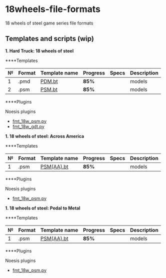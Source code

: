 # 18wheels-file-formats
18 wheels of steel game series file formats

## Templates and scripts (wip)

**1. Hard Truck: 18 wheels of steel**

****Templates

| № | Format       | Template name     | Progress     | Specs | Description |
| :--- | :--------- | :----------- | :---------- | :---------- | :---------- |
| 1 | .pmd        | [PDM.bt](https://github.com/AlexKimov/18wheels-file-formats/tree/master/templates/010editor/PDM.bt)        | **85%**      |          |  models |
| 2 | .psm        | [PSM.bt](https://github.com/AlexKimov/18wheels-file-formats/tree/master/templates/010editors/PSM.bt)        | **85%**      |            | models |

****Plugins

Noesis plugins
* [fmt_18w_psm.py](https://github.com/AlexKimov/18wheels-file-formats/tree/master/plugins/noesis/fmt_18w_psm.py)
* [fmt_18w_gdt.py](https://github.com/AlexKimov/18wheels-file-formats/tree/master/plugins/noesis/fmt_18w_gdt.py)

**1. 18 wheels of steel: Across America**

****Templates

| № | Format       | Template name     | Progress     | Specs | Description |
| :--- | :--------- | :----------- | :---------- | :---------- | :---------- |
| 1 | .psm        | [PSM(AA).bt](https://github.com/AlexKimov/18wheels-file-formats/tree/master/templates/010editor/PSM(AA).bt)        | **85%**      |          |  models |

****Plugins

Noesis plugins
* [fmt_18w_psm.py](https://github.com/AlexKimov/18wheels-file-formats/tree/master/plugins/noesis/fmt_18w_psm.py)

**1. 18 wheels of steel: Pedal to Metal**

****Templates

| № | Format       | Template name     | Progress     | Specs | Description |
| :--- | :--------- | :----------- | :---------- | :---------- | :---------- |
| 1 | .psm        | [PSM(AA).bt](https://github.com/AlexKimov/18wheels-file-formats/tree/master/templates/010editor/PSM(AA).bt)        | **85%**      |          |  models |

****Plugins

Noesis plugins
* [fmt_18w_psm.py](https://github.com/AlexKimov/18wheels-file-formats/tree/master/plugins/noesis/fmt_18w_psm.py)
